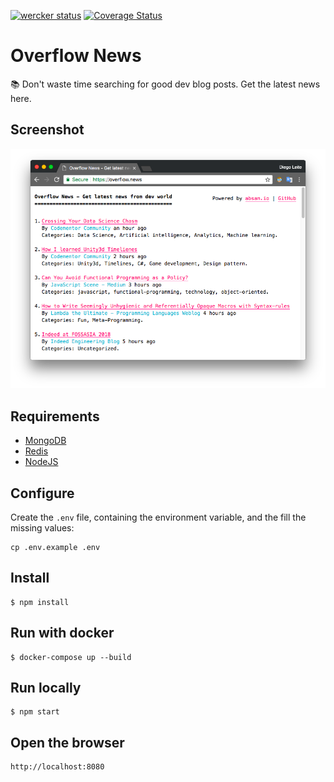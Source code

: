 [![wercker status](https://app.wercker.com/status/75e452018a5c4de409be0b20c72de16a/s/master "wercker status")](https://app.wercker.com/project/byKey/75e452018a5c4de409be0b20c72de16a) [![Coverage Status](https://coveralls.io/repos/github/devfsa/overflow-news/badge.svg?branch=nunes%2Fadding_coverage)](https://coveralls.io/github/devfsa/overflow-news?branch=nunes%2Fadding_coverage)

# Overflow News
:books: Don't waste time searching for good dev blog posts. Get the latest news here.

## Screenshot
![First Version](assets/screenshot.png)

## Requirements
* [MongoDB](https://www.mongodb.com/)
* [Redis](https://redis.io/)
* [NodeJS](https://nodejs.org/)

## Configure
Create the `.env` file, containing the environment variable, and the fill the missing values:
```
cp .env.example .env
```

## Install
```
$ npm install
```

## Run with docker
```
$ docker-compose up --build
```

## Run locally
```
$ npm start
```

## Open the browser
```
http://localhost:8080
```
